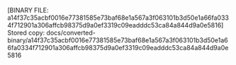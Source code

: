 [BINARY FILE: a14f37c35acbf0016e77381585e73baf68e1a567a3f063101b3d50e1a66fa0334f712901a306affcb98375d9a0ef3319c09eadddc53ca84a844d9a0e5816]
Stored copy: docs/converted-binary/a14f37c35acbf0016e77381585e73baf68e1a567a3f063101b3d50e1a66fa0334f712901a306affcb98375d9a0ef3319c09eadddc53ca84a844d9a0e5816
